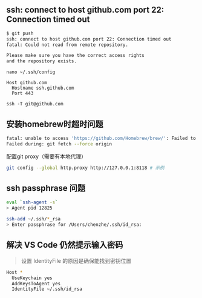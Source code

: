 ## ssh: connect to host github.com port 22: Connection timed out
```BASH
$ git push
ssh: connect to host github.com port 22: Connection timed out
fatal: Could not read from remote repository.      

Please make sure you have the correct access rights
and the repository exists.
```

```
nano ~/.ssh/config
```

```
Host github.com
  Hostname ssh.github.com
  Port 443
```

```
ssh -T git@github.com
```

## 安装homebrew时超时问题

```bash
fatal: unable to access 'https://github.com/Homebrew/brew/': Failed to connect to github.com port 443 after 150003 ms: Operation timed out
Failed during: git fetch --force origin
```

配置git proxy（需要有本地代理）

```bash
git config --global http.proxy http://127.0.0.1:8118 # 示例
```
## ssh passphrase 问题

```bash
eval `ssh-agent -s`
> Agent pid 12825
```

```bash
ssh-add ~/.ssh/*_rsa
> Enter passphrase for /Users/chenzhe/.ssh/id_rsa: 
```

## 解决 VS Code 仍然提示输入密码

> 设置 IdentityFile 的原因是确保能找到密钥位置

```bash
Host *
  UseKeychain yes
  AddKeysToAgent yes
  IdentityFile ~/.ssh/id_rsa
```
